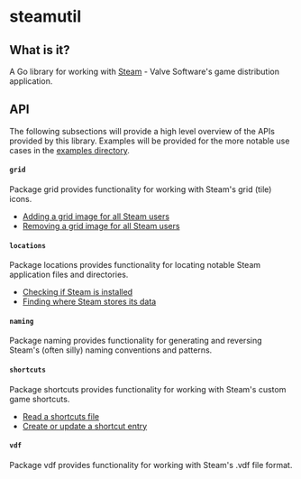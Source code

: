 # steamutil

## What is it?
A Go library for working with [Steam](https://steampowered.com) - Valve
Software's game distribution application.

## API
The following subsections will provide a high level overview of the APIs
provided by this library. Examples will be provided for the more notable
use cases in the [examples directory](examples/).

#### `grid`
Package grid provides functionality for working with Steam's grid (tile) icons.

- [Adding a grid image for all Steam users](examples/add-grid-image/main.go)
- [Removing a grid image for all Steam users](examples/remove-grid-image/main.go)

#### `locations`
Package locations provides functionality for locating notable Steam application
files and directories.

- [Checking if Steam is installed](examples/is-steam-installed/main.go)
- [Finding where Steam stores its data](examples/steam-data/main.go)

#### `naming`
Package naming provides functionality for generating and reversing Steam's
(often silly) naming conventions and patterns.

#### `shortcuts`
Package shortcuts provides functionality for working with Steam's custom
game shortcuts.

- [Read a shortcuts file](examples/read-shortcuts-file/main.go)
- [Create or update a shortcut entry](examples/update-shortcuts-file/main.go)

#### `vdf`
Package vdf provides functionality for working with Steam's .vdf file format.
